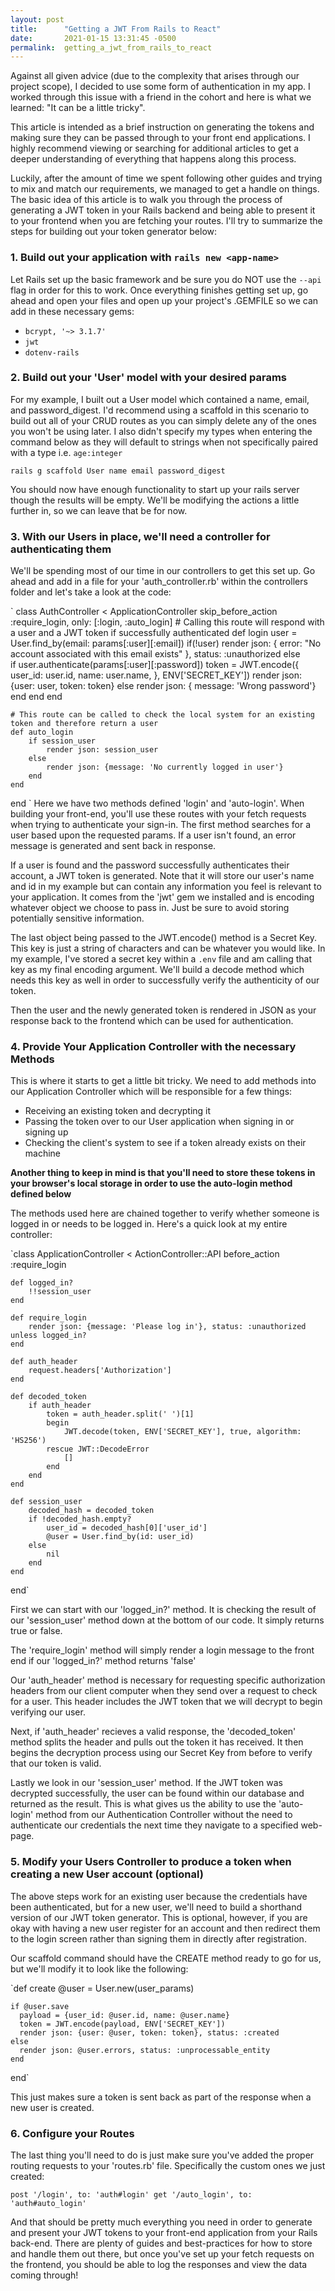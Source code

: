 ```yaml
---
layout: post
title:      "Getting a JWT From Rails to React"
date:       2021-01-15 13:31:45 -0500
permalink:  getting_a_jwt_from_rails_to_react
---
```



Against all given advice (due to the complexity that arises through our project scope), I decided to use some form of authentication in my app.  I worked through this issue with a friend in the cohort and here is what we learned:  "It can be a little tricky".

This article is intended as a brief instruction on generating the tokens and making sure they can be passed through to your front end applications.  I highly recommend viewing or searching for additional articles to get a deeper understanding of everything that happens along this process.

Luckily, after the amount of time we spent following other guides and trying to mix and match our requirements, we managed to get a handle on things.  The basic idea of this article is to walk you through the process of generating a JWT token in your Rails backend and being able to present it to your frontend when you are fetching your routes. I'll try to summarize the steps for building out your token generator below:

### 1.  Build out your application with ```rails new <app-name>```

Let Rails set up the basic framework and be sure you do NOT use the ```--api``` flag in order for this to work.  Once everything finishes getting set up, go ahead and open your files and open up your project's .GEMFILE so we can add in these necessary gems:

* ```bcrypt, '~> 3.1.7'```
* ```jwt```
* ```dotenv-rails```

### 2. Build out your 'User' model with your desired params

For my example, I built out a User model which contained a name, email, and password_digest.  I'd recommend using a scaffold in this scenario to build out all of your CRUD routes as you can simply delete any of the ones you won't be using later.  I also didn't specify my types when entering the command below as they will default to strings when not specifically paired with a type i.e. ```age:integer```

```rails g scaffold User name email password_digest```

You should now have enough functionality to start up your rails server though the results will be empty.  We'll be modifying the actions a little further in, so we can leave that be for now.

### 3. With our Users in place, we'll need a controller for authenticating them

We'll be spending most of our time in our controllers to get this set up.  Go ahead and add in a file for your 'auth_controller.rb' within the controllers folder and let's take a look at the code:

`
class AuthController < ApplicationController
    skip_before_action :require_login, only: [:login, :auto_login]
    # Calling this route will respond with a user and a JWT token if successfully authenticated
    def login
        user = User.find_by(email: params[:user][:email])
        if(!user)
            render json: { error: "No account associated with this email exists" }, status: :unauthorized
        else   
            if user.authenticate(params[:user][:password])
                token = JWT.encode({
                    user_id: user.id,
                    name: user.name,
                }, ENV['SECRET_KEY'])
                render json: {user: user, token: token}
            else
                render json: { message: 'Wrong password'}
            end
        end
    end

    # This route can be called to check the local system for an existing token and therefore return a user
    def auto_login
        if session_user
            render json: session_user
        else
            render json: {message: 'No currently logged in user'}
        end
    end

end
`
Here we have two methods defined 'login' and 'auto-login'.  When building your front-end, you'll use these routes with your fetch requests when trying to authenticate your sign-in. The first method searches for a user based upon the requested params.  If a user isn't found, an error message is generated and sent back in response.

If a user is found and the password successfully authenticates their account, a JWT token is generated.  Note that it will store our user's name and id in my example but can contain any information you feel is relevant to your application.   It comes from the 'jwt' gem we installed and is encoding whatever object we choose to pass in. Just be sure to avoid storing potentially sensitive information.  

The last object being passed to the JWT.encode() method is a Secret Key.   This key is just a string of characters and can be whatever you would like.  In my example, I've stored a secret key within a `.env` file and am calling that key as my final encoding argument.  We'll build a decode method which needs this key as well in order to successfully verify the authenticity of our token.

Then the user and the newly generated token is rendered in JSON as your response back to the frontend which can be used for authentication.


### 4. Provide Your Application Controller with the necessary Methods

This is where it starts to get a little bit tricky.  We need to add methods into our Application Controller which will be responsible for a few things:

* Receiving an existing token and decrypting it
* Passing the token over to our User application when signing in or signing up
* Checking the client's system to see if a token already exists on their machine

**Another thing to keep in mind is that you'll need to store these tokens in your browser's local storage in order to use the auto-login method defined below**

The methods used here are chained together to verify whether someone is logged in or needs to be logged in.  Here's a quick look at my entire controller:

`class ApplicationController < ActionController::API
    before_action :require_login

    def logged_in?
        !!session_user
    end

    def require_login
        render json: {message: 'Please log in'}, status: :unauthorized unless logged_in?
    end

    def auth_header
        request.headers['Authorization']
    end

    def decoded_token
        if auth_header
            token = auth_header.split(' ')[1]
            begin
                JWT.decode(token, ENV['SECRET_KEY'], true, algorithm: 'HS256')
            rescue JWT::DecodeError
                []
            end
        end
    end

    def session_user
        decoded_hash = decoded_token
        if !decoded_hash.empty?
            user_id = decoded_hash[0]['user_id']
            @user = User.find_by(id: user_id)
        else
            nil
        end
    end
end`

First we can start with our 'logged_in?' method.  It is checking the result of our 'session_user' method down at the bottom of our code.  It simply returns true or false.

The 'require_login' method will simply render a login message to the front end if our 'logged_in?' method returns 'false'

Our 'auth_header' method is necessary for requesting specific authorization headers from our client computer when they send over a request to check for a user.  This header includes the JWT token that we will decrypt to begin verifying our user.

Next, if 'auth_header' recieves a valid response, the 'decoded_token' method splits the header and pulls out the token it has received.  It then begins the decryption process using our Secret Key from before to verify that our token is valid.

Lastly we look in our 'session_user' method. If the JWT token was decrypted successfully, the user can be found within our database and returned as the result. 
This is what gives us the ability to use the 'auto-login' method from our Authentication Controller without the need to authenticate our credentials the next time they navigate to a specified web-page. 


### 5. Modify your Users Controller to produce a token when creating a new User account (optional)

The above steps work for an existing user because the credentials have been authenticated, but for a new user, we'll need to build a shorthand version of our JWT token generator.  This is optional, however, if you are okay with having a new user register for an account and then redirect them to the login screen rather than signing them in directly after registration.

Our scaffold command should have the CREATE method ready to go for us, but we'll modify it to look like the following:

`def create
    @user = User.new(user_params)

    if @user.save
      payload = {user_id: @user.id, name: @user.name}
      token = JWT.encode(payload, ENV['SECRET_KEY'])
      render json: {user: @user, token: token}, status: :created
    else
      render json: @user.errors, status: :unprocessable_entity
    end
  end`
	

 This just makes sure a token is sent back as part of the response when a new user is created.
	
### 6. Configure your Routes
	
The last thing you'll need to do is just make sure you've added the proper routing requests to your 'routes.rb' file.  Specifically the custom ones we just created:

`
post '/login', to: 'auth#login'
get '/auto_login', to: 'auth#auto_login'
`

And that should be pretty much everything you need in order to generate and present your JWT tokens to your front-end application from your Rails back-end.  There are plenty of guides and best-practices for how to store and handle them out there, but once you've set up your fetch requests on the frontend, you should be able to log the responses and view the data coming through!  
